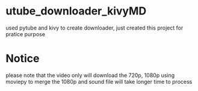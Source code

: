 # utube_downloader_kivyMD
used pytube and kivy to create downloader, just created this project for pratice purpose

# Notice
please note that the video only will download the 720p,
1080p using moviepy to merge the 1080p and sound file will take longer time to process
